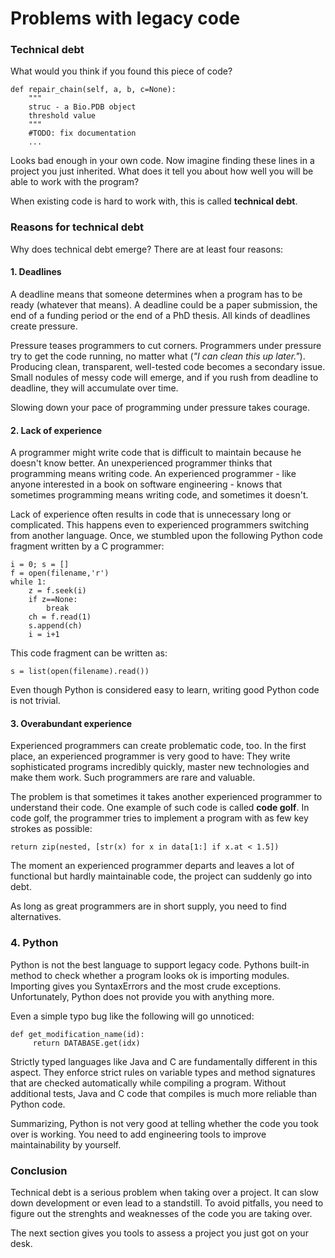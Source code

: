 # Problems with legacy code

### Technical debt

What would you think if you found this piece of code?

    def repair_chain(self, a, b, c=None):
        """
        struc - a Bio.PDB object
        threshold value
        """
        #TODO: fix documentation
        ...


Looks bad enough in your own code. Now imagine finding these lines in a project you just inherited. What does it tell you about how well you will be able to work with the program?

When existing code is hard to work with, this is called **technical debt**.

### Reasons for technical debt

Why does technical debt emerge? There are at least four reasons:

#### 1. Deadlines
A deadline means that someone determines when a program has to be ready (whatever that means). A deadline could be a paper submission, the end of a funding period or the end of a PhD thesis. All kinds of deadlines create pressure.

Pressure teases programmers to cut corners. Programmers under pressure try to get the code running, no matter what (*"I can clean this up later."*). Producing clean, transparent, well-tested code becomes a secondary issue. Small nodules of messy code will emerge, and if you rush from deadline to deadline, they will accumulate over time.

Slowing down your pace of programming under pressure takes courage.


#### 2. Lack of experience
A programmer might write code that is difficult to maintain because he doesn't know better. An unexperienced programmer thinks that programming means writing code. An experienced programmer - like anyone interested in a book on software engineering - knows that sometimes programming means writing code, and sometimes it doesn't.

Lack of experience often results in code that is unnecessary long or complicated. This happens even to experienced programmers switching from another language. Once, we stumbled upon the following Python code fragment written by a C programmer:

    i = 0; s = []
    f = open(filename,'r')
    while 1:
	    z = f.seek(i)
    	if z==None:
    		break
    	ch = f.read(1)
    	s.append(ch)
    	i = i+1

This code fragment can be written as:

    s = list(open(filename).read())

Even though Python is considered easy to learn, writing good Python code is not trivial.

#### 3. Overabundant experience

Experienced programmers can create problematic code, too. In the first place, an experienced programmer is very good to have: They write sophisticated programs incredibly quickly, master new technologies and make them work. Such programmers are rare and valuable.

The problem is that sometimes it takes another experienced programmer to understand their code. One example of such code is called **code golf**. In code golf, the programmer tries to implement a program with as few key strokes as possible:

    return zip(nested, [str(x) for x in data[1:] if x.at < 1.5])

The moment an experienced programmer departs and leaves a lot of functional but hardly maintainable code, the project can suddenly go into debt.

As long as great programmers are in short supply, you need to find alternatives.

### 4. Python
Python is not the best language to support legacy code.
Pythons built-in method to check whether a program looks ok is importing modules. Importing gives you SyntaxErrors and the most crude exceptions. Unfortunately, Python does not provide you with anything more.

Even a simple typo bug like the following will go unnoticed:

    def get_modification_name(id):
         return DATABASE.get(idx)

Strictly typed languages like Java and C are fundamentally different in this aspect. They enforce strict rules on variable types and method signatures that are checked automatically while compiling a program. Without additional tests, Java and C code that compiles is much more reliable than Python code.

Summarizing, Python is not very good at telling whether the code you took over is working. You need to add engineering tools to improve maintainability by yourself.

### Conclusion

Technical debt is a serious problem when taking over a project. It can slow down development or even lead to a standstill. To avoid pitfalls, you need to figure out the strenghts and weaknesses of the code you are taking over.

The next section gives you tools to assess a project you just got on your desk.
